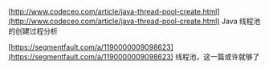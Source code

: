 [http://www.codeceo.com/article/java-thread-pool-create.html](http://www.codeceo.com/article/java-thread-pool-create.html)     Java 线程池的创建过程分析

[https://segmentfault.com/a/1190000009098623](https://segmentfault.com/a/1190000009098623)   线程池，这一篇或许就够了

